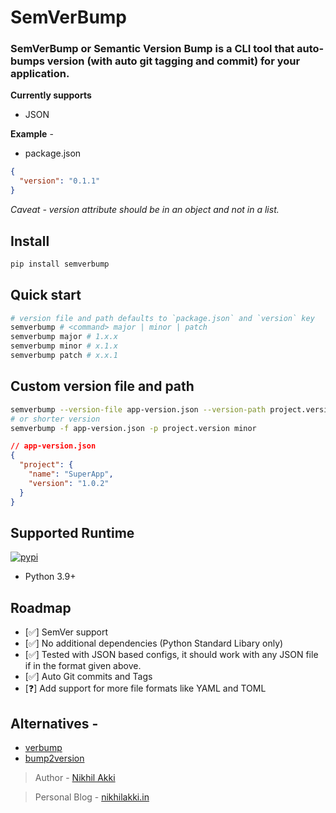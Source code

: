 # SemVerBump

### SemVerBump or Semantic Version Bump is a CLI tool that auto-bumps version (with auto git tagging and commit) for your application.

__Currently supports__

- JSON

**Example** -

- package.json
```json
{
  "version": "0.1.1"
}
```
_Caveat - version attribute should be in an object and not in a list._

## Install

```bash
pip install semverbump
```

## Quick start
```bash
# version file and path defaults to `package.json` and `version` key
semverbump # <command> major | minor | patch
semverbump major # 1.x.x
semverbump minor # x.1.x
semverbump patch # x.x.1
```
## Custom version file and path
```bash
semverbump --version-file app-version.json --version-path project.version minor
# or shorter version
semverbump -f app-version.json -p project.version minor
```

```json
// app-version.json
{
  "project": {
    "name": "SuperApp",
    "version": "1.0.2"
  }
}
```

## Supported Runtime
[![pypi](https://img.shields.io/pypi/pyversions/semverbump.svg)](https://pypi.python.org/pypi/semverbump)

- Python 3.9+
## Roadmap
- [✅] SemVer support
- [✅] No additional dependencies (Python Standard Libary only)
- [✅] Tested with JSON based configs, it should work with any JSON file if in the format given above.
- [✅] Auto Git commits and Tags
- [❓] Add support for more file formats like YAML and TOML

## Alternatives -

- [verbump](https://github.com/meyt/verbump)
- [bump2version](https://github.com/c4urself/bump2version)

> Author - [Nikhil Akki](https://nikhilakki.in/about)

> Personal Blog - [nikhilakki.in](https://nikhilakki.in)